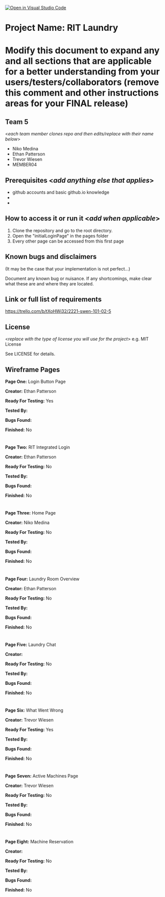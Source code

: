 [![Open in Visual Studio Code](https://classroom.github.com/assets/open-in-vscode-c66648af7eb3fe8bc4f294546bfd86ef473780cde1dea487d3c4ff354943c9ae.svg)](https://classroom.github.com/online_ide?assignment_repo_id=8511984&assignment_repo_type=AssignmentRepo)
# Project Name: RIT Laundry
# Modify this document to expand any and all sections that are applicable for a better understanding from your users/testers/collaborators (remove this comment and other instructions areas for your FINAL release)
  
## Team 5
<_each team member clones repo and then edits/replace with their name below_>
- Niko Medina
- Ethan Patterson
- Trevor Wiesen
- MEMBER04


## Prerequisites  <_add anything else that applies_>

- github accounts and basic github.io knowledge
-
-

## How to access it or run it  <_add when applicable_>

1. Clone the repository and go to the root directory.
2. Open the "initialLoginPage" in the pages folder
3. Every other page can be accessed from this first page

## Known bugs and disclaimers
(It may be the case that your implementation is not perfect...)

Document any known bug or nuisance.
If any shortcomings, make clear what these are and where they are located.

## Link or full list of requirements
https://trello.com/b/tXoHWi32/2221-swen-101-02-5 





## License

<_replace with the type of license you will use for the project_> e.g. MIT License

See LICENSE for details.

## Wireframe Pages
**Page One:** Login Button Page

**Creator:** Ethan Patterson

**Ready For Testing:** Yes

**Tested By:**

**Bugs Found:**

**Finished:** No
#
**Page Two:** RIT Integrated Login

**Creator:** Ethan Patterson

**Ready For Testing:** No

**Tested By:**

**Bugs Found:**

**Finished:** No
#
**Page Three:** Home Page

**Creator:** Niko Medina

**Ready For Testing:** No

**Tested By:**

**Bugs Found:**

**Finished:** No
#
**Page Four:** Laundry Room Overview

**Creator:** Ethan Patterson

**Ready For Testing:** No

**Tested By:**

**Bugs Found:**

**Finished:** No
#
**Page Five:** Laundry Chat

**Creator:**

**Ready For Testing:** No

**Tested By:**

**Bugs Found:**

**Finished:** No
#
**Page Six:** What Went Wrong

**Creator:** Trevor Wiesen

**Ready For Testing:** Yes

**Tested By:**

**Bugs Found:**

**Finished:** No
#
**Page Seven:** Active Machines Page

**Creator:** Trevor Wiesen

**Ready For Testing:** No

**Tested By:**

**Bugs Found:**

**Finished:** No
#

**Page Eight:** Machine Reservation

**Creator:**

**Ready For Testing:** No

**Tested By:**

**Bugs Found:**

**Finished:** No
